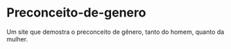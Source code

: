 # Preconceito-de-genero
Um site que demostra o preconceito de gênero, tanto do homem, quanto da mulher.
